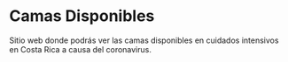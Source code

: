 # Camas Disponibles

Sitio web donde podrás ver las camas disponibles en cuidados intensivos en Costa Rica a causa del coronavirus.